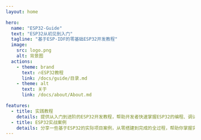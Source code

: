 ```yaml
---
layout: home

hero:
  name: "ESP32-Guide"
  text: "ESP32从初见到入门"
  tagline: "基于ESP-IDF的零基础ESP32开发教程"
  image:
    src: logo.png
    alt: 背景图
  actions:
    - theme: brand
      text: 🔥ESP32教程
      link: /docs/guide/目录.md
    - theme: alt
      text: 关于
      link: /docs/about/About.md

features:
  - title: 实践教程
    details: 提供从入门到进阶的ESP32开发教程，帮助开发者快速掌握ESP32的编程、调试和应用开发技巧。
  - title: ESP32实战案例
    details: 分享一些基于ESP32的实际项目案例，从零搭建到完成的全过程，帮助你掌握实际开发技巧。
---
```

